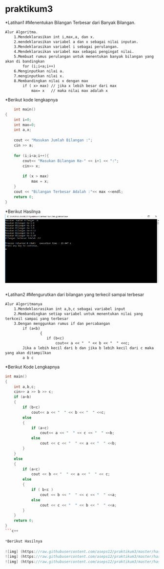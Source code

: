 # praktikum3

*Latihan1 #Menentukan Bilangan Terbesar dari Banyak Bilangan.

```
Alur Algoritma.
	1.Mendeklarasikan int i,max,a, dan x.
	2.mendeklarasikan variabel a dan x sebagai nilai inputan.
	3.Mendeklarasikan variabel i sebagai perulangan.
	4.Mendeklarasikan variabel max sebagai pengingat nilai.
	5.Membuat rumus perulangan untuk menentukan banyak bilangan yang akan di bandingkan
		for (i;i<a;i++)
	6.Menginputkan nilai a.
	7.menginputkan nilai x.
	8.Membandingkan nilai x dengan max
		if ( x> max) // jika x lebih besar dari max
	    	max= x   // maka nilai max adalah x
```

*Berikut kode lengkapnya

```c++
	int main()
{
    int i=0;
    int max=0;
    int a,x;

    cout << "Masukan Jumlah Bilangan :";
    cin >> a;

    for (i;i<a;i++){
        cout<< "Masukan Bilangan Ke-" << i+1 << ":";
        cin>> x;

        if (x > max)
            max = x;
    }
    cout << "Bilangan Terbesar Adalah :"<< max <<endl;
    return 0;
}
```

*Berikut Hasilnya
![img](https://raw.githubusercontent.com/aseps12/praktikum3/master/hasil1.png)


*Latihan2 #Mengurutkan dari bilangan yang terkecil sampai terbesar
```
Alur Algoritmanya
	1.Mendeklasrasikan int a,b,c sebagai variabel input
	2.Membandingkan setiap variabel untuk menentukan nilai yang terkceil sampai yang terbesar
	3.Dengan menggunkan rumus if dan percabangan
		if (a<b)
    		    {
       		       if (b<c)
                       cout<< a << "  " << b << "  " <<c;
		Jika a lebih kecil dari b dan jika b lebih kecil dari c maka yang akan ditampilkan
		a b c
```
*Berikut Kode Lengkapnya

```c++
int main()
{
    int a,b,c;
    cin>> a >> b >> c;
    if (a<b)
    {
        if (b<c)
            cout<< a << "  " << b << "  " <<c;
        else
        {
            if (a<c)
                cout<< a << "  " << c << "  " <<b;
            else
                cout << c << "  " << a << "  " <<b;
        }
    }
    else
    {
        if (a<c)
            cout << b << "  " << a << "  " << c;
        else
        {
            if ( b<c )
                cout << b << "  " << c << "  " <<a;
            else
                cout << c << "  " << b << "  " <<a;
        }
    }
    return 0;
}
```c++

*Berikut Hasilnya

![img] (https://raw.githubusercontent.com/aseps12/praktikum3/master/hasil2.png)
![img] (https://raw.githubusercontent.com/aseps12/praktikum3/master/hasil3.png)
![img] (https://raw.githubusercontent.com/aseps12/praktikum3/master/hasil4.png)